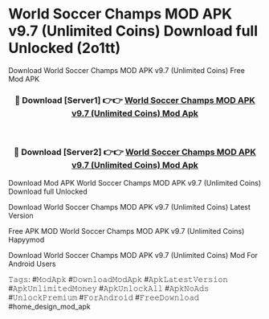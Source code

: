 # World Soccer Champs MOD APK v9.7 (Unlimited Coins) Download full Unlocked (2o1tt)
Download World Soccer Champs MOD APK v9.7 (Unlimited Coins) Free Mod APK

<div align="center">
<h3>🔴 Download [Server1] 👉👉 <a href="https://apkcomod.com?title=World_Soccer_Champs_MOD_APK_v9.7_(Unlimited_Coins)">World Soccer Champs MOD APK v9.7 (Unlimited Coins) Mod Apk</a></h3><br>

<h3>🔴 Download [Server2] 👉👉 <a href="https://apkcomod.com?title=World_Soccer_Champs_MOD_APK_v9.7_(Unlimited_Coins)">World Soccer Champs MOD APK v9.7 (Unlimited Coins) Mod Apk</a></h3>
</div>


Download Mod APK World Soccer Champs MOD APK v9.7 (Unlimited Coins) Download full Unlocked

Download World Soccer Champs MOD APK v9.7 (Unlimited Coins) Latest Version

Free APK MOD World Soccer Champs MOD APK v9.7 (Unlimited Coins) Hapyymod

Download World Soccer Champs MOD APK v9.7 (Unlimited Coins) Mod For Android Users

𝚃𝚊𝚐𝚜: #𝙼𝚘𝚍𝙰𝚙𝚔 #𝙳𝚘𝚠𝚗𝚕𝚘𝚊𝚍𝙼𝚘𝚍𝙰𝚙𝚔 #𝙰𝚙𝚔𝙻𝚊𝚝𝚎𝚜𝚝𝚅𝚎𝚛𝚜𝚒𝚘𝚗 #𝙰𝚙𝚔𝚄𝚗𝚕𝚒𝚖𝚒𝚝𝚎𝚍𝙼𝚘𝚗𝚎𝚢 #𝙰𝚙𝚔𝚄𝚗𝚕𝚘𝚌𝚔𝙰𝚕𝚕 #𝙰𝚙𝚔𝙽𝚘𝙰𝚍𝚜 #𝚄𝚗𝚕𝚘𝚌𝚔𝙿𝚛𝚎𝚖𝚒𝚞𝚖 #𝙵𝚘𝚛𝙰𝚗𝚍𝚛𝚘𝚒𝚍 #𝙵𝚛𝚎𝚎𝙳𝚘𝚠𝚗𝚕𝚘𝚊𝚍 #home_design_mod_apk